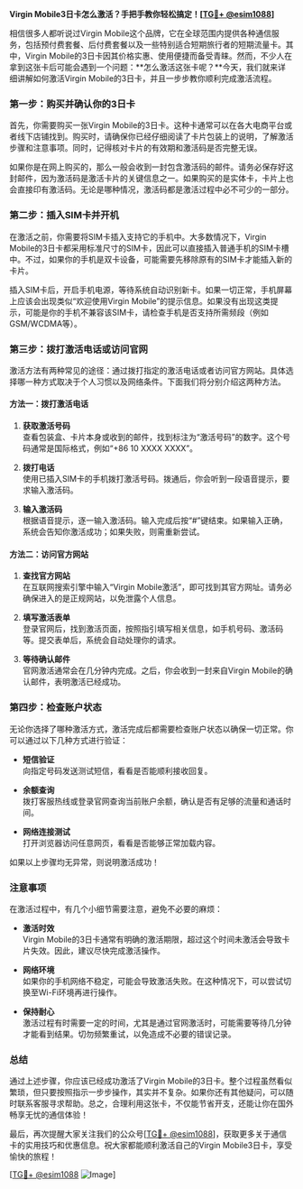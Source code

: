 **Virgin Mobile3日卡怎么激活？手把手教你轻松搞定！[[TG💪+ @esim1088](https://t.me/s/esim1088)]**

相信很多人都听说过Virgin Mobile这个品牌，它在全球范围内提供各种通信服务，包括预付费套餐、后付费套餐以及一些特别适合短期旅行者的短期流量卡。其中，Virgin Mobile的3日卡因其价格实惠、使用便捷而备受青睐。然而，不少人在拿到这张卡后可能会遇到一个问题：**怎么激活这张卡呢？**今天，我们就来详细讲解如何激活Virgin Mobile的3日卡，并且一步步教你顺利完成激活流程。

### 第一步：购买并确认你的3日卡

首先，你需要购买一张Virgin Mobile的3日卡。这种卡通常可以在各大电商平台或者线下店铺找到。购买时，请确保你已经仔细阅读了卡片包装上的说明，了解激活步骤和注意事项。同时，记得核对卡片的有效期和激活码是否完整无误。

如果你是在网上购买的，那么一般会收到一封包含激活码的邮件。请务必保存好这封邮件，因为激活码是激活卡片的关键信息之一。如果购买的是实体卡，卡片上也会直接印有激活码。无论是哪种情况，激活码都是激活过程中必不可少的一部分。

### 第二步：插入SIM卡并开机

在激活之前，你需要将SIM卡插入支持它的手机中。大多数情况下，Virgin Mobile的3日卡都采用标准尺寸的SIM卡，因此可以直接插入普通手机的SIM卡槽中。不过，如果你的手机是双卡设备，可能需要先移除原有的SIM卡才能插入新的卡片。

插入SIM卡后，开启手机电源，等待系统自动识别新卡。如果一切正常，手机屏幕上应该会出现类似“欢迎使用Virgin Mobile”的提示信息。如果没有出现这类提示，可能是你的手机不兼容该SIM卡，请检查手机是否支持所需频段（例如GSM/WCDMA等）。

### 第三步：拨打激活电话或访问官网

激活方法有两种常见的途径：通过拨打指定的激活电话或者访问官方网站。具体选择哪一种方式取决于个人习惯以及网络条件。下面我们将分别介绍这两种方法。

#### 方法一：拨打激活电话

1. **获取激活号码**  
   查看包装盒、卡片本身或收到的邮件，找到标注为“激活号码”的数字。这个号码通常是国际格式，例如“+86 10 XXXX XXXX”。

2. **拨打电话**  
   使用已插入SIM卡的手机拨打激活号码。拨通后，你会听到一段语音提示，要求输入激活码。

3. **输入激活码**  
   根据语音提示，逐一输入激活码。输入完成后按“#”键结束。如果输入正确，系统会告知你激活成功；如果失败，则需重新尝试。

#### 方法二：访问官方网站

1. **查找官方网站**  
   在互联网搜索引擎中输入“Virgin Mobile激活”，即可找到其官方网址。请务必确保进入的是正规网站，以免泄露个人信息。

2. **填写激活表单**  
   登录官网后，找到激活页面，按照指引填写相关信息，如手机号码、激活码等。提交表单后，系统会自动处理你的请求。

3. **等待确认邮件**  
   官网激活通常会在几分钟内完成。之后，你会收到一封来自Virgin Mobile的确认邮件，表明激活已经成功。

### 第四步：检查账户状态

无论你选择了哪种激活方式，激活完成后都需要检查账户状态以确保一切正常。你可以通过以下几种方式进行验证：

- **短信验证**  
  向指定号码发送测试短信，看看是否能顺利接收回复。

- **余额查询**  
  拨打客服热线或登录官网查询当前账户余额，确认是否有足够的流量和通话时间。

- **网络连接测试**  
  打开浏览器访问任意网页，看看是否能够正常加载内容。

如果以上步骤均无异常，则说明激活成功！

### 注意事项

在激活过程中，有几个小细节需要注意，避免不必要的麻烦：

- **激活时效**  
  Virgin Mobile的3日卡通常有明确的激活期限，超过这个时间未激活会导致卡片失效。因此，建议尽快完成激活操作。

- **网络环境**  
  如果你的手机网络不稳定，可能会导致激活失败。在这种情况下，可以尝试切换至Wi-Fi环境再进行操作。

- **保持耐心**  
  激活过程有时需要一定的时间，尤其是通过官网激活时，可能需要等待几分钟才能看到结果。切勿频繁重试，以免造成不必要的错误记录。

### 总结

通过上述步骤，你应该已经成功激活了Virgin Mobile的3日卡。整个过程虽然看似繁琐，但只要按照指示一步步操作，其实并不复杂。如果你还有其他疑问，可以随时联系客服寻求帮助。总之，合理利用这张卡，不仅能节省开支，还能让你在国外畅享无忧的通信体验！

最后，再次提醒大家关注我们的公众号[[TG💪+ @esim1088](https://t.me/s/esim1088)]，获取更多关于通信卡的实用技巧和优惠信息。祝大家都能顺利激活自己的Virgin Mobile3日卡，享受愉快的旅程！

[[TG💪+ @esim1088](https://t.me/s/esim1088) ![Image](https://i.postimg.cc/4NQfJmqS/Snipaste-2025-05-13-00-14-12.png)]